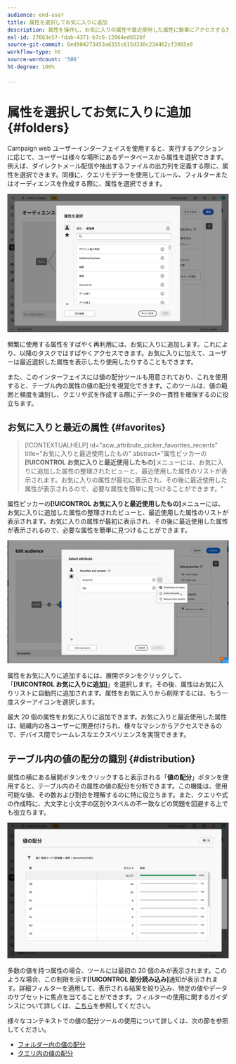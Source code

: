 ```yaml
---
audience: end-user
title: 属性を選択してお気に入りに追加
description: 属性を操作し、お気に入りの属性や最近使用した属性に簡単にアクセスする方法について説明します。
exl-id: 27663e57-fdab-4371-b7c6-12064ed6526f
source-git-commit: 6ed904273453ad355c615d330c234462cf3985e8
workflow-type: ht
source-wordcount: '506'
ht-degree: 100%

---
```


# 属性を選択してお気に入りに追加 {#folders}

Campaign web ユーザーインターフェイスを使用すると、実行するアクションに応じて、ユーザーは様々な場所にあるデータベースから属性を選択できます。例えば、ダイレクトメール配信や抽出するファイルの出力列を定義する際に、属性を選択できます。同様に、クエリモデラーを使用してルール、フィルターまたはオーディエンスを作成する際に、属性を選択できます。

![属性オプションを表示して、データベースインターフェイスから属性を選択します。](assets/attributes-list.png)

頻繁に使用する属性をすばやく再利用には、お気に入りに追加します。これにより、以降のタスクではすばやくアクセスできます。お気に入りに加えて、ユーザーは最近選択した属性を表示したり使用したりすることもできます。

また、このインターフェイスには値の配分ツールも用意されており、これを使用すると、テーブル内の属性の値の配分を視覚化できます。このツールは、値の範囲と頻度を識別し、クエリや式を作成する際にデータの一貫性を確保するのに役立ちます。

## お気に入りと最近の属性 {#favorites}

>[!CONTEXTUALHELP]
>id="acw_attribute_picker_favorites_recents"
>title="お気に入りと最近使用したもの"
>abstract="属性ピッカーの&#x200B;**[!UICONTROL お気に入りと最近使用したもの]**&#x200B;メニューには、お気に入りに追加した属性の整理されたビューと、最近使用した属性のリストが表示されます。お気に入りの属性が最初に表示され、その後に最近使用した属性が表示されるので、必要な属性を簡単に見つけることができます。"

属性ピッカーの&#x200B;**[!UICONTROL お気に入りと最近使用したもの]**&#x200B;メニューには、お気に入りに追加した属性の整理されたビューと、最近使用した属性のリストが表示されます。お気に入りの属性が最初に表示され、その後に最近使用した属性が表示されるので、必要な属性を簡単に見つけることができます。

![お気に入りと最近使用した属性が表示された、お気に入りと最近使用した属性メニュー](assets/attributes-favorite.png)

属性をお気に入りに追加するには、展開ボタンをクリックして、「**[!UICONTROL お気に入りに追加]**」を選択します。その後、属性はお気に入りリストに自動的に追加されます。属性をお気に入りから削除するには、もう一度スターアイコンを選択します。

最大 20 個の属性をお気に入りに追加できます。お気に入りと最近使用した属性は、組織内の各ユーザーに関連付けられ、様々なマシンからアクセスできるので、デバイス間でシームレスなエクスペリエンスを実現できます。

## テーブル内の値の配分の識別 {#distribution}

属性の横にある展開ボタンをクリックすると表示される「**値の配分**」ボタンを使用すると、テーブル内のその属性の値の配分を分析できます。この機能は、使用可能な値、その数および割合を理解するのに特に役立ちます。また、クエリや式の作成時に、大文字と小文字の区別やスペルの不一致などの問題を回避する上でも役立ちます。

![属性値の数と割合を表示する、値の配分ツールインターフェイス](assets/attributes-distribution-values.png)

多数の値を持つ属性の場合、ツールには最初の 20 個のみが表示されます。このような場合、この制限を示す&#x200B;**[!UICONTROL 部分読み込み]**&#x200B;通知が表示されます。詳細フィルターを適用して、表示される結果を絞り込み、特定の値やデータのサブセットに焦点を当てることができます。フィルターの使用に関するガイダンスについて詳しくは、[こちら](../get-started/work-with-folders.md#filter-the-values)を参照してください。

様々なコンテキストでの値の配分ツールの使用について詳しくは、次の節を参照してください。

* [フォルダー内の値の配分](../get-started/work-with-folders.md##distribution-values-folder)
* [クエリ内の値の配分](../query/build-query.md#distribution-values-query)
